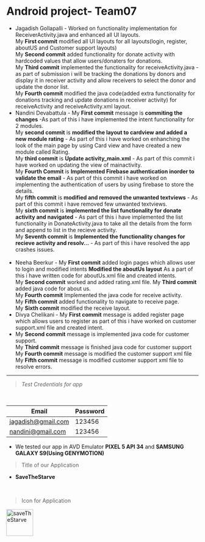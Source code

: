 # Android project- Team07
- Jagadish Gollapalli - Worked on functionality implementation for ReceiverActivity.java and enhanced all UI layouts.<br>
My **First commit** modified all UI layouts for all layouts(login, register, aboutUS and Customer support layouts)<br>
My **Second commit** added functionality for donate activity with hardcoded values that allow users/donaters for donations.<br>
My **Third commit** implemented the functionality for receiveActivity.java -  as part of submission i will be tracking the donations by donors and display it in receiver activity and allow receivers to select the donor and update the donor list.<br>
My **Fourth commit** modified the java code(added extra functionality for donations tracking and update donations in receiver activity) for receiveActivity and receiveActivity.xml layout.<br>
- Nandini Devabattula - My **First commit** message is **commiting the changes** -As part of this i have implemented the intent functionality for 2 modules.<br>
My **second commit** is **modified the layout to cardview and added a new module rating** - As part of this i have worked on enhanching the look of the main page by using Card view and have created a new module called Rating.<br>
My **third commit** is **Update activity_main.xml** - As part of this commit i have worked on updating the view of mainactivity.<br>
My **Fourth Commit** is **Implemented Firebase authentication inorder to validate the email** - As part of this commit i have worked on implementing the authentication of users by using firebase to store the details.<br>
My **fifth commit** is **modified and removed the unwanted textviews** - As part of this commit i have removed few unwanted textviews.<br>
My **sixth commit** is **implemented the list functionality for donate activity and navigated** - As part of this i have implemented the list functionality in DonateActivity.java to take all the details from the form and append to list in the recieve activity.<br>
My **Seventh commit** is **Implemented the functionality changes for recieve activity and resolv…** - As part of this i have resolved the app crashes issues.<br><br> 
- Neeha Beerkur - My **First commit** added login pages which allows user to login and modified intents **Modified the aboutUs layout** As a part of this i have written code for aboutUs.xml file and created intents.<br>
My **Second commit**  worked and added rating.xml file.
My **Third commit** added java code for about us.<br>
My **Fourth commit** Implemented the java code for receive activity.<br>
My **Fifth commit** added functionality to navigate to receive page.<br>
My **Sixth commit** modified the receive layout.<br>
- Divya Chelikani  - My **First commit** message is added register page which allows users to register as part of this i have worked on customer support.xml file and created intent.<br>
- My **Second commit** message is implemented java code for customer support.<br>
My **Third commit** message is finished  java code for  customer support<br>
My **Fourth commit** message is modified the customer support xml file<br>
My **Fifth commit** message is modified customer support xml file to resolve errors.

---
> *Test Credentials for app*
<br>

| Email               | Password |
|---------------------|----------|
| jagadish@gmail.com  | 123456   |
| nandini@gmail.com   | 123456   |

- We tested our app in AVD Emulator **PIXEL 5 API 34** and **SAMSUNG GALAXY S9(Using GENYMOTION)**

> Title of our Application
- **SaveTheStarve**
  
<br>

> Icon for Application
<image src="https://github.com/Jagadishgollapalli/Android_Pro23/assets/77227327/0a868193-c553-4d12-bb30-452b416f8839" style="width:70px; height:70px" alt="saveTheStarve">
